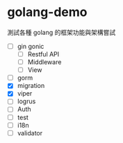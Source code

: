 # golang-demo

測試各種 golang 的框架功能與架構嘗試

+ [ ] gin gonic
  + [ ] Restful API
  + [ ] Middleware
  + [ ] View
+ [ ] gorm
+ [x] migration
+ [x] viper
+ [ ] logrus
+ [ ] Auth
+ [ ] test
+ [ ] i18n
+ [ ] validator